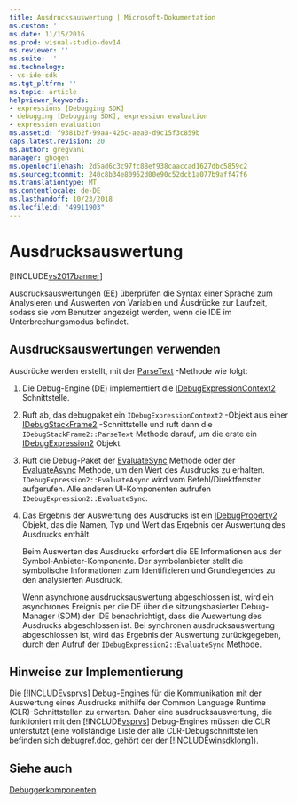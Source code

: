 ```yaml
---
title: Ausdrucksauswertung | Microsoft-Dokumentation
ms.custom: ''
ms.date: 11/15/2016
ms.prod: visual-studio-dev14
ms.reviewer: ''
ms.suite: ''
ms.technology:
- vs-ide-sdk
ms.tgt_pltfrm: ''
ms.topic: article
helpviewer_keywords:
- expressions [Debugging SDK]
- debugging [Debugging SDK], expression evaluation
- expression evaluation
ms.assetid: f9381b2f-99aa-426c-aea0-d9c15f3c859b
caps.latest.revision: 20
ms.author: gregvanl
manager: ghogen
ms.openlocfilehash: 2d5ad6c3c97fc88ef938caaccad1627dbc5859c2
ms.sourcegitcommit: 240c8b34e80952d00e90c52dcb1a077b9aff47f6
ms.translationtype: MT
ms.contentlocale: de-DE
ms.lasthandoff: 10/23/2018
ms.locfileid: "49911903"
---
```

# <a name="expression-evaluator"></a>Ausdrucksauswertung
[!INCLUDE[vs2017banner](../../includes/vs2017banner.md)]

Ausdrucksauswertungen (EE) überprüfen die Syntax einer Sprache zum Analysieren und Auswerten von Variablen und Ausdrücke zur Laufzeit, sodass sie vom Benutzer angezeigt werden, wenn die IDE im Unterbrechungsmodus befindet.  
  
## <a name="using-expression-evaluators"></a>Ausdrucksauswertungen verwenden  
 Ausdrücke werden erstellt, mit der [ParseText](../../extensibility/debugger/reference/idebugexpressioncontext2-parsetext.md) -Methode wie folgt:  
  
1. Die Debug-Engine (DE) implementiert die [IDebugExpressionContext2](../../extensibility/debugger/reference/idebugexpressioncontext2.md) Schnittstelle.  
  
2. Ruft ab, das debugpaket ein `IDebugExpressionContext2` -Objekt aus einer [IDebugStackFrame2](../../extensibility/debugger/reference/idebugstackframe2.md) -Schnittstelle und ruft dann die `IDebugStackFrame2::ParseText` Methode darauf, um die erste ein [IDebugExpression2](../../extensibility/debugger/reference/idebugexpression2.md) Objekt.  
  
3. Ruft die Debug-Paket der [EvaluateSync](../../extensibility/debugger/reference/idebugexpression2-evaluatesync.md) Methode oder der [EvaluateAsync](../../extensibility/debugger/reference/idebugexpression2-evaluateasync.md) Methode, um den Wert des Ausdrucks zu erhalten. `IDebugExpression2::EvaluateAsync` wird vom Befehl/Direktfenster aufgerufen. Alle anderen UI-Komponenten aufrufen `IDebugExpression2::EvaluateSync`.  
  
4. Das Ergebnis der Auswertung des Ausdrucks ist ein [IDebugProperty2](../../extensibility/debugger/reference/idebugproperty2.md) Objekt, das die Namen, Typ und Wert das Ergebnis der Auswertung des Ausdrucks enthält.  
  
   Beim Auswerten des Ausdrucks erfordert die EE Informationen aus der Symbol-Anbieter-Komponente. Der symbolanbieter stellt die symbolische Informationen zum Identifizieren und Grundlegendes zu den analysierten Ausdruck.  
  
   Wenn asynchrone ausdrucksauswertung abgeschlossen ist, wird ein asynchrones Ereignis per die DE über die sitzungsbasierter Debug-Manager (SDM) der IDE benachrichtigt, dass die Auswertung des Ausdrucks abgeschlossen ist. Bei synchronen ausdrucksauswertung abgeschlossen ist, wird das Ergebnis der Auswertung zurückgegeben, durch den Aufruf der `IDebugExpression2::EvaluateSync` Methode.  
  
## <a name="implementation-notes"></a>Hinweise zur Implementierung  
 Die [!INCLUDE[vsprvs](../../includes/vsprvs-md.md)] Debug-Engines für die Kommunikation mit der Auswertung eines Ausdrucks mithilfe der Common Language Runtime (CLR)-Schnittstellen zu erwarten. Daher eine ausdrucksauswertung, die funktioniert mit den [!INCLUDE[vsprvs](../../includes/vsprvs-md.md)] Debug-Engines müssen die CLR unterstützt (eine vollständige Liste der alle CLR-Debugschnittstellen befinden sich debugref.doc, gehört der der [!INCLUDE[winsdklong](../../includes/winsdklong-md.md)]).  
  
## <a name="see-also"></a>Siehe auch  
 [Debuggerkomponenten](../../extensibility/debugger/debugger-components.md)

